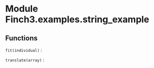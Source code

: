 Module Finch3.examples.string_example
=====================================

Functions
---------

    
`fit(individual)`
:   

    
`translate(array)`
: